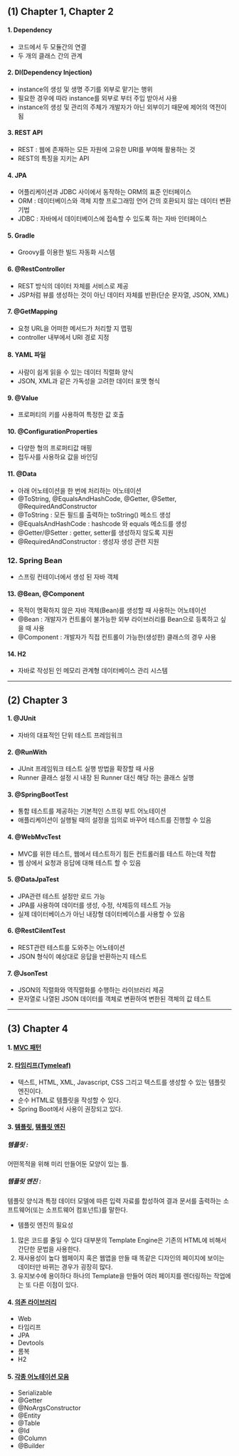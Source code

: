 ## (1) Chapter 1, Chapter 2

#### 1. Dependency
- 코드에서 두 모듈간의 연결
- 두 개의 클래스 간의 관계

#### 2. DI(Dependency Injection)
- instance의 생성 및 생명 주기를 외부로 맡기는 행위
- 필요한 경우에 따라 instance를 외부로 부터 주입 받아서 사용
- instance의 생성 및 관리의 주체가 개발자가 아닌 외부이기 때문에 제어의 역전이 됨

#### 3. REST API
- REST : 웹에 존재하는 모든 자원에 고유한 URI를 부여해 활용하는 것
- REST의 특징을 지키는 API

#### 4. JPA
- 어플리케이션과 JDBC 사이에서 동작하는 ORM의 표준 인터페이스
- ORM : 데이터베이스와 객체 지향 프로그래밍 언어 간의 호환되지 않는 데이터 변환 기법
- JDBC : 자바에서 데이터베이스에 접속할 수 있도록 하는 자바 인터페이스

#### 5. Gradle
- Groovy를 이용한 빌드 자동화 시스템

#### 6. @RestController
- REST 방식의 데이터 자체를 서비스로 제공
- JSP처럼 뷰를 생성하는 것이 아닌 데이터 자체를 반환(단순 문자열, JSON, XML)

#### 7. @GetMapping
- 요청 URL을 어떠한 메서드가 처리할 지 맵핑
- controller 내부에서 URI 경로 지정

#### 8. YAML 파일
- 사람이 쉽게 읽을 수 있는 데이터 직렬화 양식
- JSON, XML과 같은 가독성을 고려한 데이터 포맷 형식

#### 9. @Value
- 프로퍼티의 키를 사용하여 특정한 값 호출

#### 10. @ConfigurationProperties
- 다양한 형의 프로퍼티값 매핑
- 접두사를 사용하요 값을 바인딩

#### 11. @Data
- 아래 어노테이션을 한 번에 처리하는 어노테이션
- @ToString, @EqualsAndHashCode, @Getter, @Setter, @RequiredAndConstructor
- @ToString : 모든 필드를 출력하는 toString() 메소드 생성
- @EqualsAndHashCode : hashcode 와 equals 메소드를 생성
- @Getter/@Setter : getter, setter를 생성하지 않도록 지원
- @RequiredAndConstructor : 생성자 생성 관련 지원

### 12. Spring Bean
- 스프링 컨테이너에서 생성 된 자바 객체

#### 13. @Bean, @Component
- 목적이 명확하지 않은 자바 객체(Bean)를 생성할 때 사용하는 어노테이션
- @Bean : 개발자가 컨트롤이 불가능한 외부 라이브러리를 Bean으로 등록하고 싶을 때 사용
- @Component : 개발자가 직접 컨트롤이 가능한(생성한) 클래스의 경우 사용

#### 14. H2
- 자바로 작성된 인 메모리 관계형 데이터베이스 관리 시스템
---

## (2) Chapter 3

#### 1. @JUnit
- 자바의 대표적인 단위 테스트 프레임워크

#### 2. @RunWith
- JUnit 프레임워크 테스트 실행 방법을 확장할 때 사용
- Runner 클래스 설정 시 내장 된 Runner 대신 해당 하는 클래스 실행

#### 3. @SpringBootTest
- 통합 테스트를 제공하는 기본적인 스프링 부트 어노테이션
- 애플리케이션이 실행될 때의 설정을 임의로 바꾸어 테스트를 진행할 수 있음

#### 4. @WebMvcTest
- MVC를 위한 테스트, 웹에서 테스트하기 힘든 컨트롤러를 테스트 하는데 적합
- 웹 상에서 요청과 응답에 대해 테스트 할 수 있음

#### 5. @DataJpaTest
- JPA관련 테스트 설정만 로드 가능
- JPA를 사용하여 데이터를 생성, 수정, 삭제등의 테스트 가능
- 실제 데이터베이스가 아닌 내장형 데이터베이스를 사용할 수 있음

#### 6. @RestCilentTest
- REST관련 테스트를 도와주는 어노테이션
- JSON 형식이 예상대로 응답을 반환하는지 테스트

#### 7. @JsonTest
- JSON의 직렬화와 역직렬화를 수행하는 라이브러리 제공
- 문자열로 나열된 JSON 데이터를 객체로 변환하여 변한된 객체의 값 테스트

---

## (3) Chapter 4
#### 1. [MVC 패턴](https://github.com/ber01/Study-Spring-Boot/tree/master/keyword/MVC)


#### 2. [타임리프(Tymeleaf)]()
- 텍스트, HTML, XML, Javascript, CSS 그리고 텍스트를 생성할 수 있는 템플릿 엔진이다.
- 순수 HTML로 템플릿을 작성할 수 있다.
- Spring Boot에서 사용이 권장되고 있다.

#### 3. [템플릿](), [템플릿 엔진]()
##### 템플릿 :
 어떤목적을 위해 미리 만들어둔 모양이 있는 틀.

##### 템플릿 엔진 :
 템플릿 양식과 특정 데이터 모델에 따른 입력 자료를 합성하여 결과 문서를 출력하는 소프트웨어(또는 소프트웨어 컴포넌트)를 말한다.
- 템플릿 엔진의 필요성
 1. 많은 코드를 줄일 수 있다
대부분의 Template Engine은 기존의 HTML에 비해서 간단한 문법을 사용한다.
 2. 재사용성이 높다
웹페이지 혹은 웹앱을 만들 때 똑같은 디자인의 페이지에 보이는 데이터만 바뀌는 경우가 굉장히 많다.
 3. 유지보수에 용이하다
하나의 Template을 만들어 여러 페이지를 렌더링하는 작업에는 또 다른 이점이 있다.

#### 4. [의존 라이브러리](https://github.com/dongh9508/Study-SpringBoot2/tree/master/keyword/LINK/dependency%20library)
- Web
- 타임리프
- JPA
- Devtools
- 롬복
- H2

#### 5. [각종 어노테이션 모음](https://github.com/etg6550/2019WinterProject/tree/master/Day4/HomeWork)
- Serializable
- @Getter
- @NoArgsConstructor
- @Entity
- @Table
- @Id
- @Column
- @Builder
